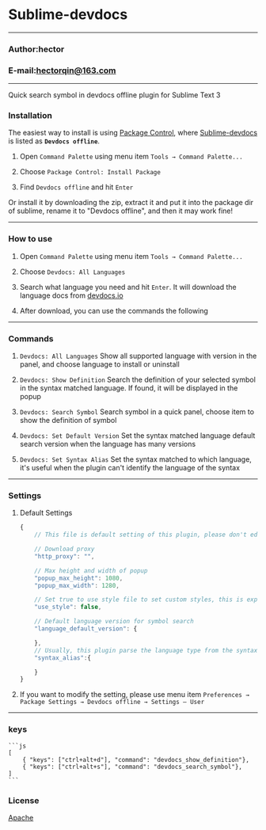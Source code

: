 Sublime-devdocs
===========================
****
### Author:hector
### E-mail:hectorqin@163.com
****

Quick search symbol in devdocs offline plugin for Sublime Text 3


### Installation

The easiest way to install is using [Package Control][pc], where [Sublime-devdocs][theme] is listed as **`Devdocs offline`**.

1. Open `Command Palette` using menu item `Tools → Command Palette...`

2. Choose `Package Control: Install Package`

3. Find `Devdocs offline` and hit `Enter`

Or install it by downloading the zip, extract it and put it into the package dir of sublime, rename it to "Devdocs offline", and then it may work fine!

***

### How to use

1. Open `Command Palette` using menu item `Tools → Command Palette...`

2. Choose `Devdocs: All Languages`

3. Search what language you need and hit `Enter`. It will download the language docs from [devdocs.io][devdocs.io]

4. After download, you can use the commands the following

***

### Commands

1. `Devdocs: All Languages`  Show all supported language with version in the panel, and choose language to install or uninstall

2. `Devdocs: Show Definition`  Search the definition of your selected symbol in the syntax matched language. If found, it will be displayed in the popup

3. `Devdocs: Search Symbol`  Search symbol in a quick panel, choose item to show the definition of symbol

4. `Devdocs: Set Default Version`  Set the syntax matched language default search version when the language has many versions

5. `Devdocs: Set Syntax Alias`  Set the syntax matched to which language, it's useful when the plugin can't identify the language of the syntax

***

### Settings

1. Default Settings

    ```js
    {
        // This file is default setting of this plugin, please don't edit this file

        // Download proxy
        "http_proxy": "",

        // Max height and width of popup
        "popup_max_height": 1080,
        "popup_max_width": 1280,

        // Set true to use style file to set custom styles, this is experimental
        "use_style": false,

        // Default language version for symbol search
        "language_default_version": {

        },
        // Usually, this plugin parse the language type from the syntax setting of the view, this may be not accurate, you can set this configuration to set the syntax alias
        "syntax_alias":{

        }
    }
    ```

2. If you want to modify the setting, please use menu item `Preferences → Package Settings → Devdocs offline → Settings – User`

***

### keys

    ```js
    [
        { "keys": ["ctrl+alt+d"], "command": "devdocs_show_definition"},
        { "keys": ["ctrl+alt+s"], "command": "devdocs_search_symbol"},
    ]
    ```

### License

[Apache](all/COPYING)

<!-- Links -->

[pc]: https://packagecontrol.io/
[devdocs.io]: https://devdocs.io "devdocs.io"
[theme]: https://packagecontrol.io/packages/DevDocs%20offline

